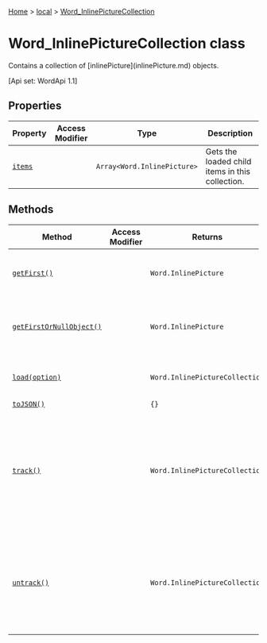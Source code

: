 [Home](./index) &gt; [local](local.md) &gt; [Word\_InlinePictureCollection](local.word_inlinepicturecollection.md)

# Word\_InlinePictureCollection class

Contains a collection of \[inlinePicture\](inlinePicture.md) objects. 

 \[Api set: WordApi 1.1\]

## Properties

|  Property | Access Modifier | Type | Description |
|  --- | --- | --- | --- |
|  [`items`](local.word_inlinepicturecollection.items.md) |  | `Array<Word.InlinePicture>` | Gets the loaded child items in this collection. |

## Methods

|  Method | Access Modifier | Returns | Description |
|  --- | --- | --- | --- |
|  [`getFirst()`](local.word_inlinepicturecollection.getfirst.md) |  | `Word.InlinePicture` | Gets the first inline image in this collection. Throws if this collection is empty. <p/> \[Api set: WordApi 1.3\] |
|  [`getFirstOrNullObject()`](local.word_inlinepicturecollection.getfirstornullobject.md) |  | `Word.InlinePicture` | Gets the first inline image in this collection. Returns a null object if this collection is empty. <p/> \[Api set: WordApi 1.3\] |
|  [`load(option)`](local.word_inlinepicturecollection.load.md) |  | `Word.InlinePictureCollection` | Queues up a command to load the specified properties of the object. You must call "context.sync()" before reading the properties. |
|  [`toJSON()`](local.word_inlinepicturecollection.tojson.md) |  | `{}` |  |
|  [`track()`](local.word_inlinepicturecollection.track.md) |  | `Word.InlinePictureCollection` | Track the object for automatic adjustment based on surrounding changes in the document. This call is a shorthand for context.trackedObjects.add(thisObject). If you are using this object across ".sync" calls and outside the sequential execution of a ".run" batch, and get an "InvalidObjectPath" error when setting a property or invoking a method on the object, you needed to have added the object to the tracked object collection when the object was first created. |
|  [`untrack()`](local.word_inlinepicturecollection.untrack.md) |  | `Word.InlinePictureCollection` | Release the memory associated with this object, if it has previously been tracked. This call is shorthand for context.trackedObjects.remove(thisObject). Having many tracked objects slows down the host application, so please remember to free any objects you add, once you're done using them. You will need to call "context.sync()" before the memory release takes effect. |

